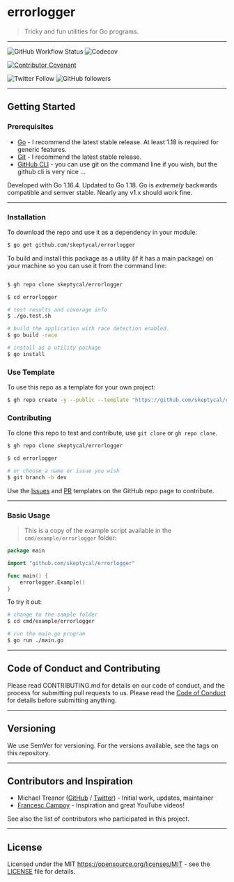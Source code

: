 # errorlogger

> Tricky and fun utilities for Go programs.

---

![GitHub Workflow Status](https://img.shields.io/github/workflow/status/skeptycal/errorlogger/Go) ![Codecov](https://img.shields.io/codecov/c/github/skeptycal/errorlogger)

[![Contributor Covenant](https://img.shields.io/badge/Contributor%20Covenant-v1.4%20adopted-ff69b4.svg)](code-of-conduct.md)

![Twitter Follow](https://img.shields.io/twitter/follow/skeptycal.svg?label=%40skeptycal&style=social) ![GitHub followers](https://img.shields.io/github/followers/skeptycal.svg?style=social)

---

## Getting Started

### Prerequisites

-   [Go](Go) - I recommend the latest stable release. At least 1.18 is required for generic features.
-   [Git](Git) - I recommend the latest stable release.
-   [GitHub CLI](cli) - you can use git on the command line if you wish, but the github cli is very nice ...

Developed with Go 1.16.4. Updated to Go 1.18. Go is _extremely_ backwards compatible and semver stable. Nearly any v1.x should work fine.

---

### Installation

To download the repo and use it as a dependency in your module:

```bash
$ go get github.com/skeptycal/errorlogger
```

To build and install this package as a utility (if it has a main package) on your machine so you can use it from the command line:

```bash

$ gh repo clone skeptycal/errorlogger

$ cd errorlogger

# test results and coverage info
$ ./go.test.sh

# build the application with race detection enabled.
$ go build -race

# install as a utility package
$ go install
```

### Use Template

To use this repo as a template for your own project:

```sh
$ gh repo create -y --public --template "https://github.com/skeptycal/errorlogger"
```

### Contributing

To clone this repo to test and contribute, use `git clone` or `gh repo clone`.

```sh
$ gh repo clone skeptycal/errorlogger

$ cd errorlogger

# or choose a name or issue you wish
$ git branch -b dev

```

Use the [Issues][issues] and [PR][pr] templates on the GitHub repo page to contribute.

---

### Basic Usage

> This is a copy of the example script available in the `cmd/example/errorlogger` folder:

```go
package main

import "github.com/skeptycal/errorlogger"

func main() {
    errorlogger.Example()
}

```

To try it out:

```sh
# change to the sample folder
$ cd cmd/example/errorlogger

# run the main.go program
$ go run ./main.go

```

---

## Code of Conduct and Contributing

Please read CONTRIBUTING.md for details on our code of conduct, and the process for submitting pull requests to us. Please read the [Code of Conduct](CODE_OF_CONDUCT.md) for details before submitting anything.

---

## Versioning

We use SemVer for versioning. For the versions available, see the tags on this repository.

---

## Contributors and Inspiration

-   Michael Treanor ([GitHub][github] / [Twitter][twitter]) - Initial work, updates, maintainer
-   [Francesc Campoy][campoy] - Inspiration and great YouTube videos!

See also the list of contributors who participated in this project.

---

## License

Licensed under the MIT <https://opensource.org/licenses/MIT> - see the [LICENSE](LICENSE) file for details.

[go]: (https://golang.org/)
[git]: (https://git-scm.com/)
[cli]: (https://cli.github.com/)
[twitter]: (https://www.twitter.com/skeptycal)
[github]: (https://github.com/skeptycal)
[campoy]: (https://github.com/campoy)
[fatih]: (https://github.com/fatih/color)
[issues]: (https://github.com/skeptycal/errorlogger/issues)
[pr]: (https://github.com/skeptycal/errorlogger/pulls)
